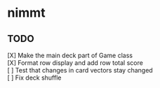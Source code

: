 # nimmt

## TODO
[X] Make the main deck part of Game class  
[X] Format row display and add row total score  
[ ] Test that changes in card vectors stay changed  
[ ] Fix deck shuffle
